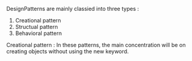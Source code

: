 DesignPatterns are mainly classied into three types : 
1. Creational pattern
2. Structual pattern
3. Behavioral pattern

Creational pattern : 
  In these patterns, the main concentration will be on creating objects without using the new keyword.
